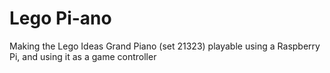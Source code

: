 # Lego Pi-ano
Making the Lego Ideas Grand Piano (set 21323) playable using a Raspberry Pi, and using it as a game controller
